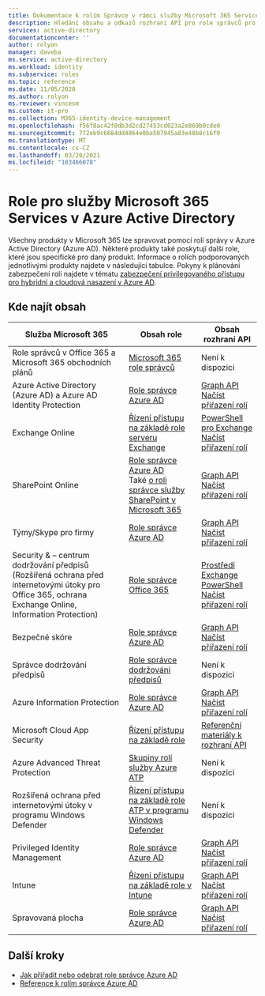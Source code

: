 ```yaml
---
title: Dokumentace k rolím Správce v rámci služby Microsoft 365 Services – Azure AD | Microsoft Docs
description: Hledání obsahu a odkazů rozhraní API pro role správců pro Microsoft 365 služby v Azure Active Directory
services: active-directory
documentationcenter: ''
author: rolyon
manager: daveba
ms.service: active-directory
ms.workload: identity
ms.subservice: roles
ms.topic: reference
ms.date: 11/05/2020
ms.author: rolyon
ms.reviewer: vincesm
ms.custom: it-pro
ms.collection: M365-identity-device-management
ms.openlocfilehash: f56f8ac42f0db3d2cd27453cd023a2e869b0cde0
ms.sourcegitcommit: 772eb9c6684dd4864e0ba507945a83e48b8c16f0
ms.translationtype: MT
ms.contentlocale: cs-CZ
ms.lasthandoff: 03/20/2021
ms.locfileid: "103466078"
---
```

# <a name="roles-for-microsoft-365-services-in-azure-active-directory"></a>Role pro služby Microsoft 365 Services v Azure Active Directory

Všechny produkty v Microsoft 365 lze spravovat pomocí rolí správy v Azure Active Directory (Azure AD). Některé produkty také poskytují další role, které jsou specifické pro daný produkt. Informace o rolích podporovaných jednotlivými produkty najdete v následující tabulce. Pokyny k plánování zabezpečení rolí najdete v tématu [zabezpečení privilegovaného přístupu pro hybridní a cloudová nasazení v Azure AD](security-planning.md).

## <a name="where-to-find-content"></a>Kde najít obsah

Služba Microsoft 365 | Obsah role | Obsah rozhraní API
---------------------- | ------------------ | -----------------
Role správců v Office 365 a Microsoft 365 obchodních plánů | [Microsoft 365 role správců](/office365/admin/add-users/about-admin-roles) | Není k dispozici
Azure Active Directory (Azure AD) a Azure AD Identity Protection| [Role správce Azure AD](permissions-reference.md) | [Graph API](/graph/api/overview)<br>[Načíst přiřazení rolí](/graph/api/directoryrole-list)
Exchange Online| [Řízení přístupu na základě role serveru Exchange](/exchange/understanding-role-based-access-control-exchange-2013-help) |  [PowerShell pro Exchange](/powershell/module/exchange/role-based-access-control/add-managementroleentry)<br>[Načíst přiřazení rolí](/powershell/module/exchange/role-based-access-control/get-rolegroup)
SharePoint Online | [Role správce Azure AD](permissions-reference.md)<br>Také [o roli správce služby SharePoint v Microsoft 365](/sharepoint/sharepoint-admin-role) | [Graph API](/graph/api/overview)<br>[Načíst přiřazení rolí](/graph/api/directoryrole-list)
Týmy/Skype pro firmy | [Role správce Azure AD](permissions-reference.md) | [Graph API](/graph/api/overview)<br>[Načíst přiřazení rolí](/graph/api/directoryrole-list)
Security & – centrum dodržování předpisů (Rozšířená ochrana před internetovými útoky pro Office 365, ochrana Exchange Online, Information Protection) | [Role správce Office 365](/office365/SecurityCompliance/permissions-in-the-security-and-compliance-center) | [Prostředí Exchange PowerShell](/powershell/module/exchange/role-based-access-control/add-managementroleentry)<br>[Načíst přiřazení rolí](/powershell/module/exchange/role-based-access-control/get-rolegroup)
Bezpečné skóre | [Role správce Azure AD](permissions-reference.md) | [Graph API](/graph/api/overview)<br>[Načíst přiřazení rolí](/graph/api/directoryrole-list)
Správce dodržování předpisů | [Role správce dodržování předpisů](/office365/securitycompliance/meet-data-protection-and-regulatory-reqs-using-microsoft-cloud#permissions-and-role-based-access-control) | Není k dispozici
Azure Information Protection | [Role správce Azure AD](permissions-reference.md) | [Graph API](/graph/api/overview)<br>[Načíst přiřazení rolí](/graph/api/directoryrole-list)
Microsoft Cloud App Security | [Řízení přístupu na základě role](/cloud-app-security/manage-admins) | [Referenční materiály k rozhraní API](/cloud-app-security/api-tokens) 
Azure Advanced Threat Protection | [Skupiny rolí služby Azure ATP](/azure-advanced-threat-protection/atp-role-groups) | Není k dispozici
Rozšířená ochrana před internetovými útoky v programu Windows Defender | [Řízení přístupu na základě role ATP v programu Windows Defender](/windows/security/threat-protection/windows-defender-atp/rbac-windows-defender-advanced-threat-protection) | Není k dispozici
Privileged Identity Management | [Role správce Azure AD](permissions-reference.md) | [Graph API](/graph/api/overview)<br>[Načíst přiřazení rolí](/graph/api/directoryrole-list)
Intune | [Řízení přístupu na základě role v Intune](/intune/role-based-access-control) | [Graph API](/graph/api/resources/intune-rbac-conceptual?view=graph-rest-beta&preserve-view=true)<br>[Načíst přiřazení rolí](/graph/api/intune-rbac-roledefinition-list?view=graph-rest-beta&preserve-view=true)
Spravovaná plocha | [Role správce Azure AD](permissions-reference.md) | [Graph API](/graph/api/overview)<br>[Načíst přiřazení rolí](/graph/api/directoryrole-list)

## <a name="next-steps"></a>Další kroky

* [Jak přiřadit nebo odebrat role správce Azure AD](manage-roles-portal.md)
* [Reference k rolím správce Azure AD](permissions-reference.md)